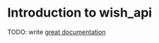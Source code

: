 # Introduction to wish_api

TODO: write [great documentation](http://jacobian.org/writing/what-to-write/)
